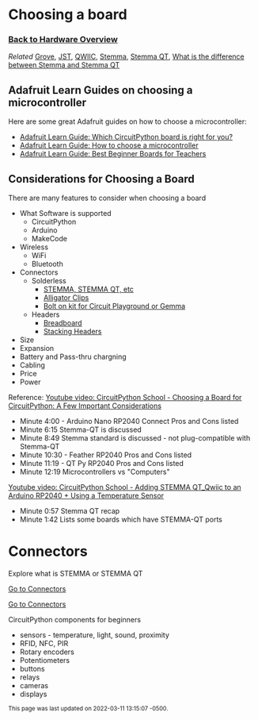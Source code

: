 # Choosing a board

### [Back to Hardware Overview](index.md)

*Related* [Grove](../glossary/connectors.md#grove), [JST](../glossary/connectors.md#jst), [QWIIC](../glossary/connectors.md#qwiic), [Stemma](../glossary/connectors.md#stemma), [Stemma QT](../glossary/connectors.md#stemma-qt), [What is the difference between Stemma and Stemma QT](../glossary/connectors.md#connector-comparison)


## Adafruit Learn Guides on choosing a microcontroller

Here are some great Adafruit guides on how to choose a microcontroller:

- [Adafruit Learn Guide: Which CircuitPython board is right for you?](https://learn.adafruit.com/choose-your-circuitpython-board)
- [Adafruit Learn Guide: How to choose a microcontroller](https://learn.adafruit.com/how-to-choose-a-microcontroller)
- [Adafruit Learn Guide: Best Beginner Boards for Teachers](https://learn.adafruit.com/best-beginner-boards-for-teachers)


## Considerations for Choosing a Board

There are many features to consider when choosing a board

- What Software is supported
    - CircuitPython
    - Arduino
    - MakeCode
- Wireless 
    - WiFi 
    - Bluetooth
- Connectors 
    - Solderless 
        - [STEMMA, STEMMA QT, etc](../glossary/connectors.md)
        - [Alligator Clips](https://www.adafruit.com/product/3255)
        - [Bolt on kit for Circuit Playground or Gemma](https://www.adafruit.com/product/4103)
    - Headers 
        - [Breadboard](https://www.adafruit.com/product/64)
        - [Stacking Headers](https://www.adafruit.com/product/2830)
- Size
- Expansion
- Battery and Pass-thru chargning
- Cabling
- Price 
- Power

Reference: [Youtube video: CircuitPython School - Choosing a Board for CircuitPython: A Few Important Considerations](http://www.youtube.com/watch?v=2dEBAN_bd9o)

- Minute 4:00 - Arduino Nano RP2040 Connect Pros and Cons listed
- Minute 6:15 Stemma-QT is discussed
- Minute 8:49 Stemma standard is discussed - not plug-compatible with Stemma-QT
- Minute 10:30 - Feather RP2040 Pros and Cons listed
- Minute 11:19 - QT Py RP2040 Pros and Cons listed
- Minute 12:19 Microcontrollers vs "Computers"



[Youtube video: CircuitPython School - Adding STEMMA QT_Qwiic to an Arduino RP2040 + Using a Temperature Sensor](http://www.youtube.com/watch?v=IX3VvSU3bCY)

- Minute 0:57  Stemma QT recap
- Minute 1:42  Lists some boards which have STEMMA-QT ports



# Connectors

Explore what is STEMMA or STEMMA QT

[Go to Connectors](../../glossary/connectors)

<div>
<a href="../../glossary/connectors/" class="btn btn-primary" role="button">Go to Connectors</a>
</div>




CircuitPython components for beginners

- sensors - temperature, light, sound, proximity
- RFID, NFC, PIR 
- Rotary encoders
- Potentiometers
- buttons
- relays
- cameras
- displays




<small>This page was last updated on 2022-03-11 13:15:07 -0500.</small>

